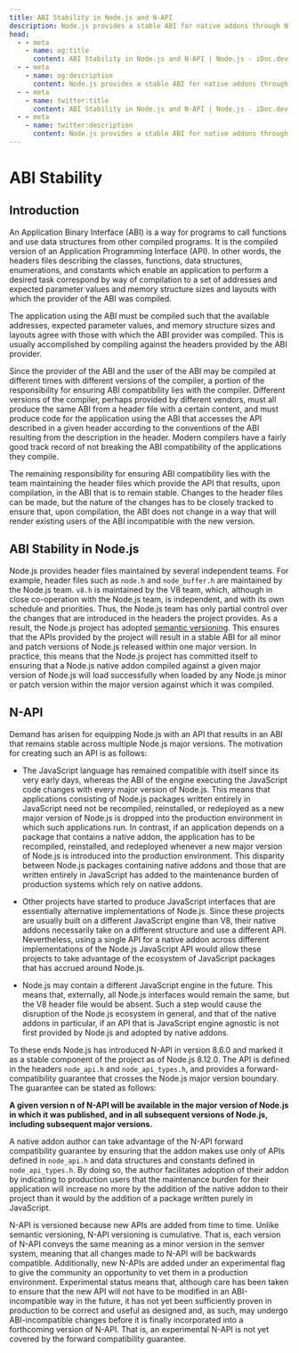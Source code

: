 ```yaml
---
title: ABI Stability in Node.js and N-API
description: Node.js provides a stable ABI for native addons through N-API, ensuring compatibility across multiple major versions and reducing maintenance burdens for production systems.
head:
  - - meta
    - name: og:title
      content: ABI Stability in Node.js and N-API | Node.js - iDoc.dev
  - - meta
    - name: og:description
      content: Node.js provides a stable ABI for native addons through N-API, ensuring compatibility across multiple major versions and reducing maintenance burdens for production systems.
  - - meta
    - name: twitter:title
      content: ABI Stability in Node.js and N-API | Node.js - iDoc.dev
  - - meta
    - name: twitter:description
      content: Node.js provides a stable ABI for native addons through N-API, ensuring compatibility across multiple major versions and reducing maintenance burdens for production systems.
---
```



# ABI Stability

## Introduction

An Application Binary Interface (ABI) is a way for programs to call functions and use data structures from other compiled programs. It is the compiled version of an Application Programming Interface (API). In other words, the headers files describing the classes, functions, data structures, enumerations, and constants which enable an application to perform a desired task correspond by way of compilation to a set of addresses and expected parameter values and memory structure sizes and layouts with which the provider of the ABI was compiled.

The application using the ABI must be compiled such that the available addresses, expected parameter values, and memory structure sizes and layouts agree with those with which the ABI provider was compiled. This is usually accomplished by compiling against the headers provided by the ABI provider.

Since the provider of the ABI and the user of the ABI may be compiled at different times with different versions of the compiler, a portion of the responsibility for ensuring ABI compatibility lies with the compiler. Different versions of the compiler, perhaps provided by different vendors, must all produce the same ABI from a header file with a certain content, and must produce code for the application using the ABI that accesses the API described in a given header according to the conventions of the ABI resulting from the description in the header. Modern compilers have a fairly good track record of not breaking the ABI compatibility of the applications they compile.

The remaining responsibility for ensuring ABI compatibility lies with the team maintaining the header files which provide the API that results, upon compilation, in the ABI that is to remain stable. Changes to the header files can be made, but the nature of the changes has to be closely tracked to ensure that, upon compilation, the ABI does not change in a way that will render existing users of the ABI incompatible with the new version.

## ABI Stability in Node.js

Node.js provides header files maintained by several independent teams. For example, header files such as `node.h` and `node_buffer.h` are maintained by the Node.js team. `v8.h` is maintained by the V8 team, which, although in close co-operation with the Node.js team, is independent, and with its own schedule and priorities. Thus, the Node.js team has only partial control over the changes that are introduced in the headers the project provides. As a result, the Node.js project has adopted [semantic versioning](https://semver.org). This ensures that the APIs provided by the project will result in a stable ABI for all minor and patch versions of Node.js released within one major version. In practice, this means that the Node.js project has committed itself to ensuring that a Node.js native addon compiled against a given major version of Node.js will load successfully when loaded by any Node.js minor or patch version within the major version against which it was compiled.

## N-API

Demand has arisen for equipping Node.js with an API that results in an ABI that remains stable across multiple Node.js major versions. The motivation for creating such an API is as follows:

- The JavaScript language has remained compatible with itself since its very early days, whereas the ABI of the engine executing the JavaScript code changes with every major version of Node.js. This means that applications consisting of Node.js packages written entirely in JavaScript need not be recompiled, reinstalled, or redeployed as a new major version of Node.js is dropped into the production environment in which such applications run. In contrast, if an application depends on a package that contains a native addon, the application has to be recompiled, reinstalled, and redeployed whenever a new major version of Node.js is introduced into the production environment. This disparity between Node.js packages containing native addons and those that are written entirely in JavaScript has added to the maintenance burden of production systems which rely on native addons.

- Other projects have started to produce JavaScript interfaces that are essentially alternative implementations of Node.js. Since these projects are usually built on a different JavaScript engine than V8, their native addons necessarily take on a different structure and use a different API. Nevertheless, using a single API for a native addon across different implementations of the Node.js JavaScript API would allow these projects to take advantage of the ecosystem of JavaScript packages that has accrued around Node.js.

- Node.js may contain a different JavaScript engine in the future. This means that, externally, all Node.js interfaces would remain the same, but the V8 header file would be absent. Such a step would cause the disruption of the Node.js ecosystem in general, and that of the native addons in particular, if an API that is JavaScript engine agnostic is not first provided by Node.js and adopted by native addons.

To these ends Node.js has introduced N-API in version 8.6.0 and marked it as a stable component of the project as of Node.js 8.12.0. The API is defined in the headers `node_api.h` and `node_api_types.h`, and provides a forward- compatibility guarantee that crosses the Node.js major version boundary. The guarantee can be stated as follows:

**A given version n of N-API will be available in the major version of Node.js in which it was published, and in all subsequent versions of Node.js, including subsequent major versions.**

A native addon author can take advantage of the N-API forward compatibility guarantee by ensuring that the addon makes use only of APIs defined in `node_api.h` and data structures and constants defined in `node_api_types.h`. By doing so, the author facilitates adoption of their addon by indicating to production users that the maintenance burden for their application will increase no more by the addition of the native addon to their project than it would by the addition of a package written purely in JavaScript.

N-API is versioned because new APIs are added from time to time. Unlike semantic versioning, N-API versioning is cumulative. That is, each version of N-API conveys the same meaning as a minor version in the semver system, meaning that all changes made to N-API will be backwards compatible. Additionally, new N-APIs are added under an experimental flag to give the community an opportunity to vet them in a production environment. Experimental status means that, although care has been taken to ensure that the new API will not have to be modified in an ABI-incompatible way in the future, it has not yet been sufficiently proven in production to be correct and useful as designed and, as such, may undergo ABI-incompatible changes before it is finally incorporated into a forthcoming version of N-API. That is, an experimental N-API is not yet covered by the forward compatibility guarantee.
